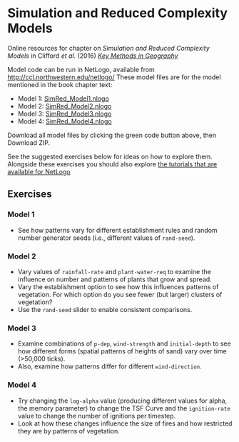 # Simulation and Reduced Complexity Models
Online resources for chapter on _Simulation and Reduced Complexity Models_ in Clifford _et al._ (2016) [_Key Methods in Geography_](https://uk.sagepub.com/en-gb/eur/key-methods-in-geography/book242938)

Model code can be run in NetLogo, available from http://ccl.northwestern.edu/netlogo/ These model files are for the model mentioned in the book chapter text:
- Model 1: [SimRed_Model1.nlogo](https://raw.githubusercontent.com/jamesdamillington/KeyMethodsInGeography/master/SimRed_Model1.nlogo)
- Model 2: [SimRed_Model2.nlogo](https://raw.githubusercontent.com/jamesdamillington/KeyMethodsInGeography/master/SimRed_Model2.nlogo)
- Model 3: [SimRed_Model3.nlogo](https://raw.githubusercontent.com/jamesdamillington/KeyMethodsInGeography/master/SimRed_Model3.nlogo)
- Model 4: [SimRed_Model4.nlogo](https://raw.githubusercontent.com/jamesdamillington/KeyMethodsInGeography/master/SimRed_Model4.nlogo)

Download all model files by clicking the green code button above, then Download ZIP.

See the suggested exercises below for ideas on how to explore them. Alongside these exercises you should also explore [the tutorials that are available for NetLogo](https://ccl.northwestern.edu/netlogo/docs/)

## Exercises

### Model 1
- See how patterns vary for different establishment rules and random number generator seeds (i.e., different values of `rand-seed`).

### Model 2
- Vary values of `rainfall-rate` and `plant-water-req` to examine the influence on number and patterns of plants that grow and spread.
- Vary the establishment option to see how this influences patterns of vegetation. For which option do you see fewer (but larger) clusters of vegetation?
- Use the `rand-seed` slider to enable consistent comparisons.

### Model 3
- Examine combinations of `p-dep`, `wind-strength` and `initial-depth` to see how different forms (spatial patterns of heights of sand) vary over time (>50,000 ticks).
- Also, examine how patterns differ for different `wind-direction`.

### Model 4
- Try changing the `log-alpha` value (producing different values for alpha, the memory parameter) to change the TSF Curve and the `ignition-rate` value to change the number of ignitions per timestep.
- Look at how these changes influence the size of fires and how restricted they are by patterns of vegetation.
